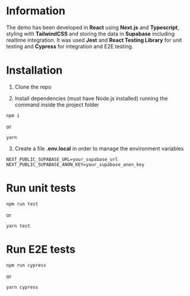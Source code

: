 # Information

The demo has been developed in **React** using **Next.js** and **Typescript**, styling with **TailwindCSS** and storing the data in **Supabase** including realtime integration. It was used **Jest** and **React Testing Library** for unit testing and **Cypress** for integration and E2E testing.

# Installation

1. Clone the repo

2. Install dependencies (must have Node.js installed) running the command inside the project folder

`npm i`

or

`yarn`

3. Create a file **.env.local** in order to manage the environment variables

`NEXT_PUBLIC_SUPABASE_URL=your_supabase_url NEXT_PUBLIC_SUPABASE_ANON_KEY=your_supabase_anon_key`

# Run unit tests

`npm run test`

or

`yarn test`

# Run E2E tests

`npm run cypress`

or

`yarn cypress`
